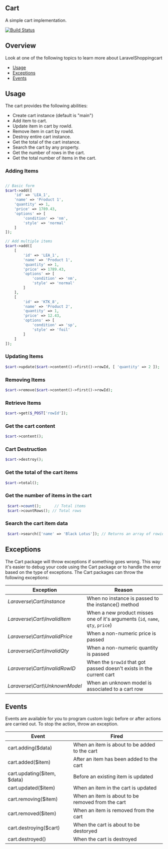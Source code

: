## Cart

A simple cart implementation.

[![Build Status](https://travis-ci.org/Laraverse/Cart.svg?branch=master)](https://travis-ci.org/Laraverse/Cart)

## Overview
Look at one of the following topics to learn more about LaravelShoppingcart

* [Usage](#usage)
* [Exceptions](#exceptions)
* [Events](#events)

## Usage

The cart provides the following abilities:

* Create cart instance (default is "main")
* Add item to cart.
* Update item in cart by rowId.
* Remove item in cart by rowId.
* Destroy entire cart instance.
* Get the total of the cart instance.
* Search the cart by any property.
* Get the number of rows in the cart.
* Get the total number of items in the cart.

### Adding Items

```php

// Basic form
$cart->add([
    'id' => 'LEA_1',
    'name' => 'Product 1',
    'quantity' => 1,
    'price' => 1789.43,
    'options' => [
        'condition' => 'nm',
        'style' => 'normal'
    ]
]);

// Add multiple items
$cart->add([
    [
        'id' => 'LEA_1',
        'name' => 'Product 1',
        'quantity' => 1,
        'price' => 1789.43,
        'options' => [
            'condition' => 'nm',
            'style' => 'normal'
        ]
    ],
    [
        'id' => 'KTK_8',
        'name' => 'Product 2',
        'quantity' => 1,
        'price' => 12.43,
        'options' => [
            'condition' => 'sp',
            'style' => 'foil'
        ]
    ]
]);

```

### Updating Items

```php
$cart->update($cart->content()->first()->rowId, [ 'quantity' => 2 ]);
```

### Removing Items

```php
$cart->remove($cart->content()->first()->rowId);
```

### Retrieve Items

```php
$cart->get($_POST['rowId']);
```

### Get the cart content

```php
$cart->content();
```

### Cart Destruction

```php
$cart->destroy();
```

### Get the total of the cart items

```php
$cart->total();
```

### Get the number of items in the cart

```php
 $cart->count();      // Total items
 $cart->countRows(); // Total rows
```

### Search the cart item data

```php
 $cart->search(['name' => 'Black Lotus']); // Returns an array of rowid(s) of found item(s) or false on failure
```

## Exceptions
The Cart package will throw exceptions if something goes wrong. This way it's easier to debug your code using the Cart package or to handle the error based on the type of exceptions. The Cart packages can throw the following exceptions:

| Exception                             | Reason                                                                           |
| ------------------------------------- | --------------------------------------------------------------------------------- |
| *Laraverse\Cart\Instance*             | When no instance is passed to the instance() method                              |
| *Laraverse\Cart\InvalidItem*          | When a new product misses one of it's arguments (`id`, `name`, `qty`, `price`)   |
| *Laraverse\Cart\InvalidPrice*         | When a non-numeric price is passed                                               |
| *Laraverse\Cart\InvalidQty*           | When a non-numeric quantity is passed                                            |
| *Laraverse\Cart\InvalidRowID*         | When the `$rowId` that got passed doesn't exists in the current cart             |
| *Laraverse\Cart\UnknownModel*         | When an unknown model is associated to a cart row                                |

## Events

Events are available for you to program custom logic before or after actions are carried out. To stop the action, throw an exception.

| Event                       | Fired                                   |
| ----------------------      | --------------------------------------- |
| cart.adding($data)          | When an item is about to be added to the cart |
| cart.added($item)           | After an item has been added to the cart      |
| cart.updating($item, $data) | Before an existing item is updated |
| cart.updated($item)         | When an item in the cart is updated     |
| cart.removing($item)        | When an item is about to be removed from the cart |
| cart.removed($item)         | When an item is removed from the cart   |
| cart.destroying($cart)      | When the cart is about to be destoryed |
| cart.destroyed()            | When the cart is destroyed              |


